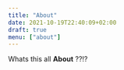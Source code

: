 ```yaml
---
title: "About"
date: 2021-10-19T22:40:09+02:00
draft: true
menu: ["about"]
---
```


Whats this all **About** ??!?